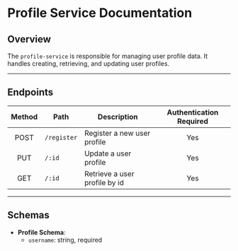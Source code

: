 # Profile Service Documentation

## Overview
The `profile-service` is responsible for managing user profile data. It handles creating, retrieving, and updating user profiles.

---

## Endpoints

| Method | Path         | Description                           | Authentication Required |
| :----: | ------------ | ------------------------------------- | :----------------------: |
| POST   | `/register`  | Register a new user profile           | Yes                      |
| PUT    | `/:id`       | Update a user profile                 | Yes                      |
| GET    | `/:id`       | Retrieve a user profile by id         | Yes                      |

---

## Schemas

- **Profile Schema**:
  - `username`: string, required


